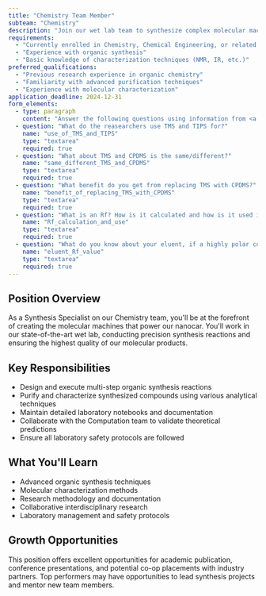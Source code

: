 ```yaml
---
title: "Chemistry Team Member"
subteam: "Chemistry"
description: "Join our wet lab team to synthesize complex molecular machines for nanocar development."
requirements:
  - "Currently enrolled in Chemistry, Chemical Engineering, or related program"
  - "Experience with organic synthesis"
  - "Basic knowledge of characterization techniques (NMR, IR, etc.)"
preferred_qualifications:
  - "Previous research experience in organic chemistry"
  - "Familiarity with advanced purification techniques"
  - "Experience with molecular characterization"
application_deadline: 2024-12-31
form_elements:
  - type: paragraph
    content: "Answer the following questions using information from <a href='/public/papers/Höger and Bonrad - 2000 - [(3-Cyanopropyl)dimethylsilyl]acetylene, a Polar A.pdf' target='_blank'>this paper</a>. Feel free to draw on things you've learned in courses or researched yourself. Explain your reasoning!"
  - question: "What do the reasearchers use TMS and TIPS for?"
    name: "use_of_TMS_and_TIPS"
    type: "textarea"
    required: true
  - question: "What about TMS and CPDMS is the same/different?"
    name: "same_different_TMS_and_CPDMS"
    type: "textarea"
    required: true
  - question: "What benefit do you get from replacing TMS with CPDMS?"
    name: "benefit_of_replacing_TMS_with_CPDMS"
    type: "textarea"
    required: true
  - question: "What is an Rf? How is it calculated and how is it used in organic synthesis?"
    name: "Rf_calculation_and_use"
    type: "textarea"
    required: true
  - question: "What do you know about your eluent, if a highly polar compound elutes with an Rf value of 0.8?"
    name: "eluent_Rf_value"
    type: "textarea"
    required: true
---
```


## Position Overview

As a Synthesis Specialist on our Chemistry team, you'll be at the forefront of creating the molecular machines that power our nanocar. You'll work in our state-of-the-art wet lab, conducting precision synthesis reactions and ensuring the highest quality of our molecular products.

## Key Responsibilities

- Design and execute multi-step organic synthesis reactions
- Purify and characterize synthesized compounds using various analytical techniques
- Maintain detailed laboratory notebooks and documentation
- Collaborate with the Computation team to validate theoretical predictions
- Ensure all laboratory safety protocols are followed

## What You'll Learn

- Advanced organic synthesis techniques
- Molecular characterization methods
- Research methodology and documentation
- Collaborative interdisciplinary research
- Laboratory management and safety protocols

## Growth Opportunities

This position offers excellent opportunities for academic publication, conference presentations, and potential co-op placements with industry partners. Top performers may have opportunities to lead synthesis projects and mentor new team members.
